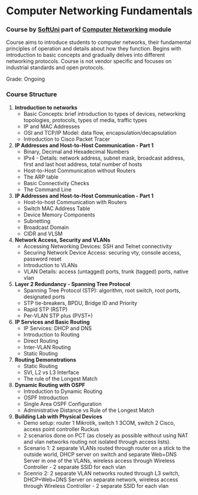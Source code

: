 # Computer Networking Fundamentals
### Course by [SoftUni](https://softuni.bg/trainings/4640/computer-networking-fundamentals-april-2025) part of [Computer Networking](https://softuni.bg/modules/24/java-db/1544) module

Course aims to introduce students to computer networks, their fundamental principles of operation and details about how they function. Begins with introduction to basic concepts and gradually delves into different networking protocols. Course is not vendor specific and focuses on industrial standards and open protocols. 

Grade: Ongoing

### Course Structure  

1. **Introduction to networks**
	- Basic Concepts: brief introduction to types of devices, networking topologies, protocols, types of media, traffic types
	- IP and MAC Addresses
	- OSI and TCP/IP Model: data flow, encapsulation/decapsulation
	- Introduction to Cisco Packet Tracer
2. **IP Addresses and Host-to-Host Communication - Part 1**
	- Binary, Decimal and Hexadecimal Numbers
	- IPv4 - Details: network address, subnet mask, broadcast address, first and last host address, total number of hosts
	- Host-to-Host Communication without Routers
	- The ARP table
	- Basic Connectivity Checks
	- The Command Line
3. **IP Addresses and Host-to-Host Communication - Part 1**
	- Host-to-host Communication with Routers
	- Switch MAC Address Table
	- Device Memory Components
	- Subnetting
	- Broadcast Domain
	- CIDR and VLSM
4. **Network Access, Security and VLANs**
	- Accessing Networking Devices: SSH and Telnet connectivity
	- Securing Network Device Access: securing vty, console access, password reset
	- Introduction to VLANs
	- VLAN Details: access (untagged) ports, trunk (tagged) ports, native vlan
5. **Layer 2 Redundancy - Spanning Tree Protocol**
	- Spanning Tree Protocol (STP): algorithm, root switch, root ports, designated ports
	- STP tie-breakers, BPDU, Bridge ID and Priority
	- Rapid STP (RSTP)
	- Per-VLAN STP plus (PVST+)
6. **IP Services and Basic Routing**
	- IP Services: DHCP and DNS
	- Introduction to Routing
	- Direct Routing
	- Inter-VLAN Routing
	- Static Routing
7. **Routing Demonstrations**
	- Static Routing
	- SVI, L2 vs L3 Interface
	- The rule of the Longest Match
8. **Dynamic Routing with OSPF**
	- Introduction to Dynamic Routing
	- OSPF Introduction
	- Single Area OSPF Configuration
	- Administrative Distance vs Rule of the Longest Match
9. **Building Lab with Physical Devices**
	- Demo setup: router 1 Mikrotik, switch 1 3COM, switch 2 Cisco, access point controller Ruckus 
	- 2 scenarios done on PCT (as closely as possible without using NAT and vlan networks routing not isolated through access lists). 		
	- Scenario 1: 2 separate VLANs routed through router on a stick to the outside world, DHCP server on switch and separate Web+DNS Server in one of the VLANs, wireless access through Wireless Controller - 2 separate SSID for each vlan
	- Scenrio 2: 2 separate VLAN networks routed through L3 switch, DHCP+Web+DNS Server on separate network, wireless access through Wireless Controller - 2 separate SSID for each vlan